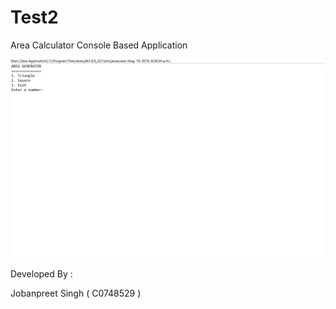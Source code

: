 # Test2

Area Calculator Console Based Application

![Area Calculator Demo](demo.gif)

Developed By :

Jobanpreet Singh ( C0748529 )
